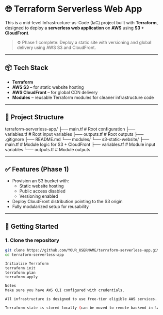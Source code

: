 # 🌐 Terraform Serverless Web App

This is a mid-level Infrastructure-as-Code (IaC) project built with **Terraform**, designed to deploy a **serverless web application** on **AWS** using **S3 + CloudFront**.

> ⚙️ Phase 1 complete: Deploy a static site with versioning and global delivery using AWS S3 and CloudFront.

---

## 📦 Tech Stack

- **Terraform**
- **AWS S3** – for static website hosting
- **AWS CloudFront** – for global CDN delivery
- **Modules** – reusable Terraform modules for cleaner infrastructure code

---

## 📁 Project Structure

terraform-serverless-app/ ├── main.tf # Root configuration ├── variables.tf # Root input variables ├── outputs.tf # Root outputs ├── .gitignore ├── README.md └── modules/ └── s3-static-website/ ├── main.tf # Module logic for S3 + CloudFront ├── variables.tf # Module input variables └── outputs.tf # Module outputs



---

## ✅ Features (Phase 1)

- Provision an S3 bucket with:
  - Static website hosting
  - Public access disabled
  - Versioning enabled
- Deploy CloudFront distribution pointing to the S3 origin
- Fully modularized setup for reusability

---

## 🚀 Getting Started

### 1. Clone the repository
```bash
git clone https://github.com/YOUR_USERNAME/terraform-serverless-app.git
cd terraform-serverless-app

Initialize Terraform
terraform init
terraform plan
terraform apply

Notes
Make sure you have AWS CLI configured with credentials.

All infrastructure is designed to use free-tier eligible AWS services.

Terraform state is stored locally (can be moved to remote backend in later phases).

